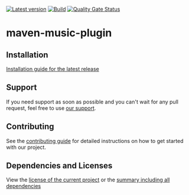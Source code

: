 [![Latest version](https://img.shields.io/maven-central/v/software.xdev/maven-music-plugin?logo=apache%20maven)](https://mvnrepository.com/artifact/software.xdev/maven-music-plugin)
[![Build](https://img.shields.io/github/actions/workflow/status/xdev-software/maven-music-plugin/check-build.yml?branch=develop)](https://github.com/xdev-software/maven-music-plugin/actions/workflows/check-build.yml?query=branch%3Adevelop)
[![Quality Gate Status](https://sonarcloud.io/api/project_badges/measure?project=xdev-software_maven-music-plugin&metric=alert_status)](https://sonarcloud.io/dashboard?id=xdev-software_maven-music-plugin)

# maven-music-plugin


## Installation
[Installation guide for the latest release](https://github.com/xdev-software/maven-music-plugin/releases/latest#Installation)

## Support
If you need support as soon as possible and you can't wait for any pull request, feel free to use [our support](https://xdev.software/en/services/support).

## Contributing
See the [contributing guide](./CONTRIBUTING.md) for detailed instructions on how to get started with our project.

## Dependencies and Licenses
View the [license of the current project](LICENSE) or the [summary including all dependencies](https://xdev-software.github.io/maven-music-plugin/dependencies)
